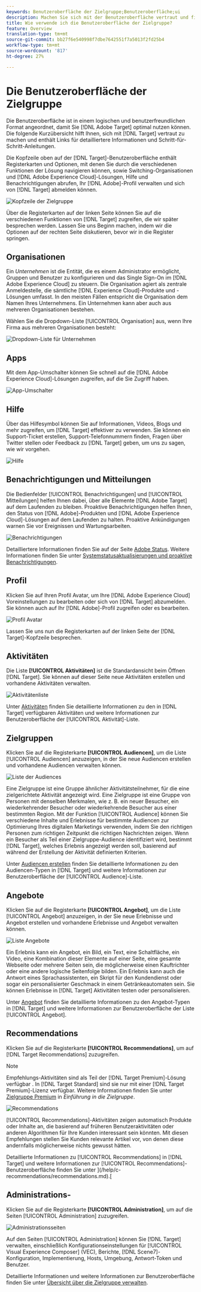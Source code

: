 ```yaml
---
keywords: Benutzeroberfläche der Zielgruppe;Benutzeroberfläche;ui
description: Machen Sie sich mit der Benutzeroberfläche vertraut und finden Sie Links zu detaillierteren Informationen, um die Zielgruppe optimal zu nutzen.
title: Wie verwende ich die Benutzeroberfläche der Zielgruppe?
feature: Overview
translation-type: tm+mt
source-git-commit: bb27f6e540998f7dbe7642551f7a5013f2fd25b4
workflow-type: tm+mt
source-wordcount: '817'
ht-degree: 27%

---
```



# Die Benutzeroberfläche der Zielgruppe

Die Benutzeroberfläche ist in einem logischen und benutzerfreundlichen Format angeordnet, damit Sie [!DNL Adobe Target] optimal nutzen können. Die folgende Kurzübersicht hilft Ihnen, sich mit [!DNL Target] vertraut zu machen und enthält Links für detailliertere Informationen und Schritt-für-Schritt-Anleitungen.

Die Kopfzeile oben auf der [!DNL Target]-Benutzeroberfläche enthält Registerkarten und Optionen, mit denen Sie durch die verschiedenen Funktionen der Lösung navigieren können, sowie Switching-Organisationen und [!DNL Adobe Experience Cloud]-Lösungen, Hilfe und Benachrichtigungen abrufen, Ihr [!DNL Adobe]-Profil verwalten und sich von [!DNL Target] abmelden können.

![Kopfzeile der Zielgruppe](/help/c-intro/assets/target-header.png)

Über die Registerkarten auf der linken Seite können Sie auf die verschiedenen Funktionen von [!DNL Target] zugreifen, die wir später besprechen werden. Lassen Sie uns Beginn machen, indem wir die Optionen auf der rechten Seite diskutieren, bevor wir in die Register springen.

## Organisationen

Ein *Unternehmen* ist die Entität, die es einem Administrator ermöglicht, Gruppen und Benutzer zu konfigurieren und das Single Sign-On im [!DNL Adobe Experience Cloud] zu steuern. Die Organisation agiert als zentrale Anmeldestelle, die sämtliche [!DNL Experience Cloud]-Produkte und -Lösungen umfasst. In den meisten Fällen entspricht die Organisation dem Namen Ihres Unternehmens. Ein Unternehmen kann aber auch aus mehreren Organisationen bestehen.

Wählen Sie die Dropdown-Liste [!UICONTROL Organisation] aus, wenn Ihre Firma aus mehreren Organisationen besteht:

![Dropdown-Liste für Unternehmen](/help/c-intro/assets/organizations.png)

## Apps

Mit dem App-Umschalter können Sie schnell auf die [!DNL Adobe Experience Cloud]-Lösungen zugreifen, auf die Sie Zugriff haben.

![App-Umschalter](/help/c-intro/assets/apps.png)

## Hilfe 

Über das Hilfesymbol können Sie auf Informationen, Videos, Blogs und mehr zugreifen, um [!DNL Target] effektiver zu verwenden. Sie können ein Support-Ticket erstellen, Support-Telefonnummern finden, Fragen über Twitter stellen oder Feedback zu [!DNL Target] geben, um uns zu sagen, wie wir vorgehen.

![Hilfe ](/help/c-intro/assets/help.png)

## Benachrichtigungen und Mitteilungen

Die Bedienfelder [!UICONTROL Benachrichtigungen] und [!UICONTROL Mitteilungen] helfen Ihnen dabei, über alle Elemente [!DNL Adobe Target] auf dem Laufenden zu bleiben. Proaktive Benachrichtigungen helfen Ihnen, den Status von [!DNL Adobe]-Produkten und [!DNL Adobe Experience Cloud]-Lösungen auf dem Laufenden zu halten. Proaktive Ankündigungen warnen Sie vor Ereignissen und Wartungsarbeiten.

![ Benachrichtigungen ](/help/c-intro/assets/notifications.png)

Detailliertere Informationen finden Sie auf der Seite [Adobe Status](https://status.adobe.com/). Weitere Informationen finden Sie unter [Systemstatusaktualisierungen und proaktive Benachrichtigungen](/help/c-intro/assets/notifications.png).

## Profil

Klicken Sie auf Ihren Profil Avatar, um Ihre [!DNL Adobe Experience Cloud] Voreinstellungen zu bearbeiten oder sich von [!DNL Target] abzumelden. Sie können auch auf Ihr [!DNL Adobe]-Profil zugreifen oder es bearbeiten.

![Profil Avatar](/help/c-intro/assets/change-language.png)

Lassen Sie uns nun die Registerkarten auf der linken Seite der [!DNL Target]-Kopfzeile besprechen.

## Aktivitäten

Die Liste **[!UICONTROL Aktivitäten]** ist die Standardansicht beim Öffnen [!DNL Target]. Sie können auf dieser Seite neue Aktivitäten erstellen und vorhandene Aktivitäten verwalten.

![Aktivitätenliste](/help/c-intro/assets/activities-list.png)

Unter [Aktivitäten](/help/c-activities/activities.md) finden Sie detaillierte Informationen zu den in [!DNL Target] verfügbaren Aktivitäten und weitere Informationen zur Benutzeroberfläche der [!UICONTROL Aktivität]-Liste.

## Zielgruppen

Klicken Sie auf die Registerkarte **[!UICONTROL Audiencen]**, um die Liste [!UICONTROL Audiencen] anzuzeigen, in der Sie neue Audiencen erstellen und vorhandene Audiencen verwalten können.

![Liste der Audiences](/help/c-intro/assets/audience-list.png)

Eine Zielgruppe ist eine Gruppe ähnlicher Aktivitätsteilnehmer, für die eine zielgerichtete Aktivität angezeigt wird. Eine Zielgruppe ist eine Gruppe von Personen mit denselben Merkmalen, wie z. B. ein neuer Besucher, ein wiederkehrender Besucher oder wiederkehrende Besucher aus einer bestimmten Region. Mit der Funktion [!UICONTROL Audience] können Sie verschiedene Inhalte und Erlebnisse für bestimmte Audiencen zur Optimierung Ihres digitalen Marketings verwenden, indem Sie den richtigen Personen zum richtigen Zeitpunkt die richtigen Nachrichten zeigen. Wenn ein Besucher als Teil einer Zielgruppe-Audience identifiziert wird, bestimmt [!DNL Target], welches Erlebnis angezeigt werden soll, basierend auf während der Erstellung der Aktivität definierten Kriterien.

Unter [Audiencen erstellen](/help/c-target/c-audiences/create-audience.md) finden Sie detaillierte Informationen zu den Audiencen-Typen in [!DNL Target] und weitere Informationen zur Benutzeroberfläche der [!UICONTROL Audience]-Liste.

## Angebote

Klicken Sie auf die Registerkarte **[!UICONTROL Angebot]**, um die Liste [!UICONTROL Angebot] anzuzeigen, in der Sie neue Erlebnisse und Angebot erstellen und vorhandene Erlebnisse und Angebot verwalten können.

![Liste Angebote](/help/c-intro/assets/offers.png)

Ein Erlebnis kann ein Angebot, ein Bild, ein Text, eine Schaltfläche, ein Video, eine Kombination dieser Elemente auf einer Seite, eine gesamte Webseite oder mehrere Seiten sein, die möglicherweise einen Kauftrichter oder eine andere logische Seitenfolge bilden. Ein Erlebnis kann auch die Antwort eines Sprachassistenten, ein Skript für den Kundendienst oder sogar ein personalisierter Geschmack in einem Getränkeautomaten sein. Sie können Erlebnisse in [!DNL Target] Aktivitäten testen oder personalisieren.

Unter [Angebot](/help/c-experiences/c-manage-content/manage-content.md) finden Sie detaillierte Informationen zu den Angebot-Typen in [!DNL Target] und weitere Informationen zur Benutzeroberfläche der Liste [!UICONTROL Angebot].

## Recommendations

Klicken Sie auf die Registerkarte **[!UICONTROL Recommendations]**, um auf [!DNL Target Recommendations] zuzugreifen.

>[!NOTE]
>
>Empfehlungs-Aktivitäten sind als Teil der [!DNL Target Premium]-Lösung verfügbar . In [!DNL Target Standard] sind sie nur mit einer [!DNL Target Premium]-Lizenz verfügbar. Weitere Informationen finden Sie unter [Zielgruppe Premium](/help/c-intro/intro.md#premium) in *Einführung in die Zielgruppe*.

![Recommendations](/help/c-intro/assets/recommendations.png)

[!UICONTROL Recommendations]-Aktivitäten zeigen automatisch Produkte oder Inhalte an, die basierend auf früheren Benutzeraktivitäten oder anderen Algorithmen für Ihre Kunden interessant sein könnten. Mit diesen Empfehlungen stellen Sie Kunden relevante Artikel vor, von denen diese andernfalls möglicherweise nichts gewusst hätten.

Detaillierte Informationen zu [!UICONTROL Recommendations] in [!DNL Target] und weitere Informationen zur [!UICONTROL Recommendations]-Benutzeroberfläche finden Sie unter ](/help/c-recommendations/recommendations.md).[

## Administrations-

Klicken Sie auf die Registerkarte **[!UICONTROL Administration]**, um auf die Seiten [!UICONTROL Administration] zuzugreifen.

![Administrationsseiten](/help/c-intro/assets/administration.png)

Auf den Seiten [!UICONTROL Administration] können Sie [!DNL Target] verwalten, einschließlich Konfigurationseinstellungen für [!UICONTROL Visual Experience Composer] (VEC), Berichte, [!DNL Scene7]-Konfiguration, Implementierung, Hosts, Umgebung, Antwort-Token und Benutzer.

Detaillierte Informationen und weitere Informationen zur Benutzeroberfläche finden Sie unter [Übersicht über die Zielgruppe verwalten](/help/administrating-target/administrating-target.md).
